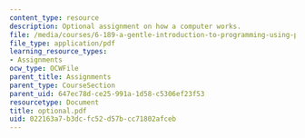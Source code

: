 ```yaml
---
content_type: resource
description: Optional assignment on how a computer works.
file: /media/courses/6-189-a-gentle-introduction-to-programming-using-python-january-iap-2008/022163a7b3dcfc52d57bcc71802afceb_optional.pdf
file_type: application/pdf
learning_resource_types:
- Assignments
ocw_type: OCWFile
parent_title: Assignments
parent_type: CourseSection
parent_uid: 647ec78d-ce25-991a-1d58-c5306ef23f53
resourcetype: Document
title: optional.pdf
uid: 022163a7-b3dc-fc52-d57b-cc71802afceb
---
```


